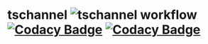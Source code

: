 # tschannel ![tschannel workflow](https://github.com/y1j2x34/channel-ts/actions/workflows/runtest.yml/badge.svg) [![Codacy Badge](https://app.codacy.com/project/badge/Grade/5e4c9e4261aa4e36a7cee82ccf0e7dc5)](https://www.codacy.com/gh/y1j2x34/tschannel/dashboard?utm_source=github.com&amp;utm_medium=referral&amp;utm_content=y1j2x34/tschannel&amp;utm_campaign=Badge_Grade) [![Codacy Badge](https://app.codacy.com/project/badge/Coverage/5e4c9e4261aa4e36a7cee82ccf0e7dc5)](https://www.codacy.com/gh/y1j2x34/tschannel/dashboard?utm_source=github.com&utm_medium=referral&utm_content=y1j2x34/tschannel&utm_campaign=Badge_Coverage)

